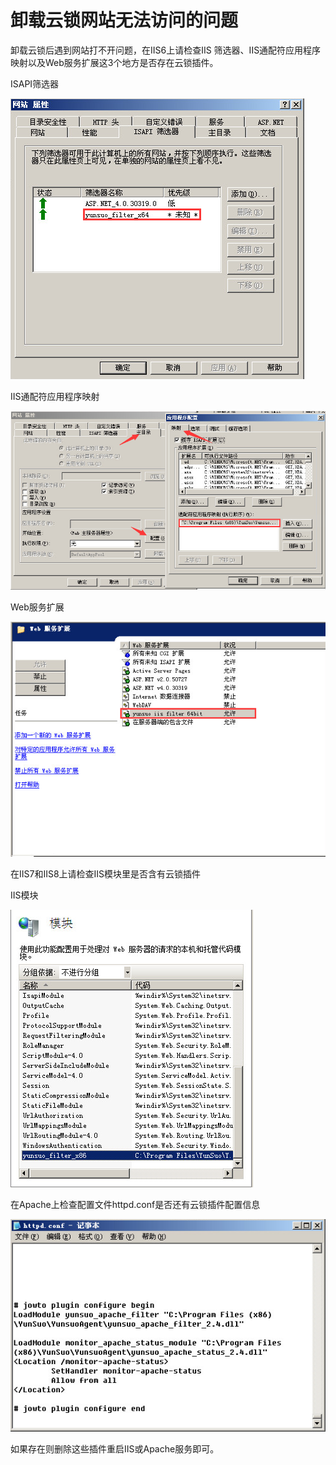 # 卸载云锁网站无法访问的问题

卸载云锁后遇到网站打不开问题，在IIS6上请检查IIS 筛选器、IIS通配符应用程序映射以及Web服务扩展这3个地方是否存在云锁插件。

ISAPI筛选器

![IIS筛选器](/assets/q_20_1.png)

IIS通配符应用程序映射

![IIS通配符应用程序映射](/assets/q_20_2.png)

Web服务扩展

![Web服务扩展](/assets/q_20_3.png)

在IIS7和IIS8上请检查IIS模块里是否含有云锁插件

IIS模块

![IIS模块](/assets/q_20_4.png)

在Apache上检查配置文件httpd.conf是否还有云锁插件配置信息

![httpd.conf](/assets/q_20_5.png)

如果存在则删除这些插件重启IIS或Apache服务即可。